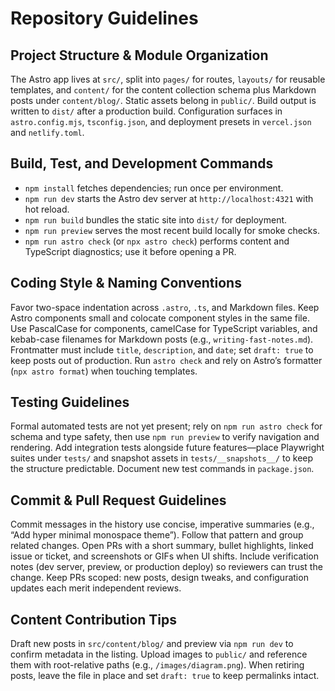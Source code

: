 # Repository Guidelines

## Project Structure & Module Organization
The Astro app lives at `src/`, split into `pages/` for routes, `layouts/` for reusable templates, and `content/` for the content collection schema plus Markdown posts under `content/blog/`. Static assets belong in `public/`. Build output is written to `dist/` after a production build. Configuration surfaces in `astro.config.mjs`, `tsconfig.json`, and deployment presets in `vercel.json` and `netlify.toml`.

## Build, Test, and Development Commands
- `npm install` fetches dependencies; run once per environment.
- `npm run dev` starts the Astro dev server at `http://localhost:4321` with hot reload.
- `npm run build` bundles the static site into `dist/` for deployment.
- `npm run preview` serves the most recent build locally for smoke checks.
- `npm run astro check` (or `npx astro check`) performs content and TypeScript diagnostics; use it before opening a PR.

## Coding Style & Naming Conventions
Favor two-space indentation across `.astro`, `.ts`, and Markdown files. Keep Astro components small and colocate component styles in the same file. Use PascalCase for components, camelCase for TypeScript variables, and kebab-case filenames for Markdown posts (e.g., `writing-fast-notes.md`). Frontmatter must include `title`, `description`, and `date`; set `draft: true` to keep posts out of production. Run `astro check` and rely on Astro’s formatter (`npx astro format`) when touching templates.

## Testing Guidelines
Formal automated tests are not yet present; rely on `npm run astro check` for schema and type safety, then use `npm run preview` to verify navigation and rendering. Add integration tests alongside future features—place Playwright suites under `tests/` and snapshot assets in `tests/__snapshots__/` to keep the structure predictable. Document new test commands in `package.json`.

## Commit & Pull Request Guidelines
Commit messages in the history use concise, imperative summaries (e.g., “Add hyper minimal monospace theme”). Follow that pattern and group related changes. Open PRs with a short summary, bullet highlights, linked issue or ticket, and screenshots or GIFs when UI shifts. Include verification notes (dev server, preview, or production deploy) so reviewers can trust the change. Keep PRs scoped: new posts, design tweaks, and configuration updates each merit independent reviews.

## Content Contribution Tips
Draft new posts in `src/content/blog/` and preview via `npm run dev` to confirm metadata in the listing. Upload images to `public/` and reference them with root-relative paths (e.g., `/images/diagram.png`). When retiring posts, leave the file in place and set `draft: true` to keep permalinks intact.

